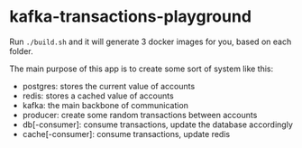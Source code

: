 # kafka-transactions-playground

Run `./build.sh` and it will generate 3 docker images for you, based on each
folder.

The main purpose of this app is to create some sort of system like this:

- postgres: stores the current value of accounts
- redis: stores a cached value of accounts
- kafka: the main backbone of communication
- producer: create some random transactions between accounts
- db[-consumer]: consume transactions, update the database accordingly
- cache[-consumer]: consume transactions, update redis

